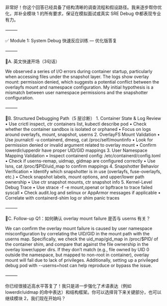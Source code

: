非常好！你这个回答已经具备了结构清晰的调查流程和假设路径。我来逐步帮你优化，并补全模块 1 的所有要求，保证在模拟面试或真实 SRE Debug 中都表现专业有力。

⸻

✅ Module 1: System Debug 快速反应训练 — 优化版答复

⸻

🔹A. 英文快速开场（3句话）

We observed a series of I/O errors during container startup, particularly when accessing files under the snapshot layer.
The logs show overlay mount: permission denied, which suggests a potential conflict between the overlayfs mount and namespace configuration.
My initial hypothesis is a mismatch between user namespace permissions and the snapshotter configuration.

⸻

🔹B. Structured Debugging Path（5 层诊断）
	1.	Container State & Log Review
	•	Use crictl inspect, ctr containers list, kubectl describe pod
	•	Check whether the container sandbox is isolated or orphaned
	•	Focus on logs around overlayfs, mount, snapshot, userns
	2.	OverlayFS Mount Validation
	•	Use journalctl -u containerd, dmesg, cat /proc/self/mountinfo
	•	Look for permission denied or invalid argument related to overlay mount
	•	Confirm lowerdir/upperdir have proper UID/GID mappings
	3.	User Namespace Mapping Validation
	•	Inspect containerd config: /etc/containerd/config.toml
	•	Check if userns-remap, uidmap, gidmap are configured correctly
	•	Use lsns, cat /proc/$PID/uid_map to confirm mappings
	4.	Snapshotter Behavior Verification
	•	Identify which snapshotter is in use (overlayfs, fuse-overlayfs, etc.)
	•	Check snapshot labels, mount options, and upper/lower path ownership
	•	Use ctr snapshot mounts, ctr snapshot info
	5.	Kernel-Level Debug Trace
	•	Use strace -f -e mount,openat or bpftrace to trace failed syscall
	•	Check audit.log and selinux or AppArmor messages if applicable
	•	Correlate with containerd-shim log or shim panic traces

⸻

🔹C. Follow-up Q1：如何确认 overlay mount failure 是否与 userns 有关？

We can confirm the overlay mount failure is caused by user namespace misconfiguration by correlating the UID/GID in the mount path with the userns map.
Specifically, we check the uid_map/gid_map in /proc/$PID/ of the container shim, and compare that against the file ownership in the overlay lower/upper dirs.
If they don’t match (e.g., file owned by UID 0 outside the namespace, but mapped to non-root in container), overlay mount will fail due to lack of privileges.
Additionally, setting up a privileged debug pod with --userns=host can help reproduce or bypass the issue.

⸻

你已经很接近高水平答复了！我只是进一步强化了术语表达（例如 lowerdir/uidmap 的命中表达）和结构框架。你可以选择背下来关键部分，也可以继续模块 2，我们现在开始吗？
